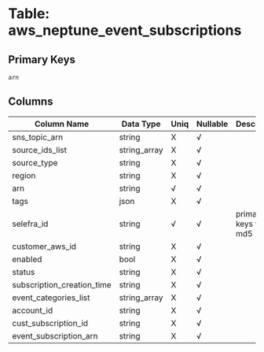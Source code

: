 # Table: aws_neptune_event_subscriptions

## Primary Keys 

```
arn
```


## Columns 

|  Column Name   |  Data Type  | Uniq | Nullable | Description | 
|  ----  | ----  | ----  | ----  | ---- | 
| sns_topic_arn | string | X | √ |  | 
| source_ids_list | string_array | X | √ |  | 
| source_type | string | X | √ |  | 
| region | string | X | √ |  | 
| arn | string | √ | √ |  | 
| tags | json | X | √ |  | 
| selefra_id | string | √ | √ | primary keys value md5 | 
| customer_aws_id | string | X | √ |  | 
| enabled | bool | X | √ |  | 
| status | string | X | √ |  | 
| subscription_creation_time | string | X | √ |  | 
| event_categories_list | string_array | X | √ |  | 
| account_id | string | X | √ |  | 
| cust_subscription_id | string | X | √ |  | 
| event_subscription_arn | string | X | √ |  | 


